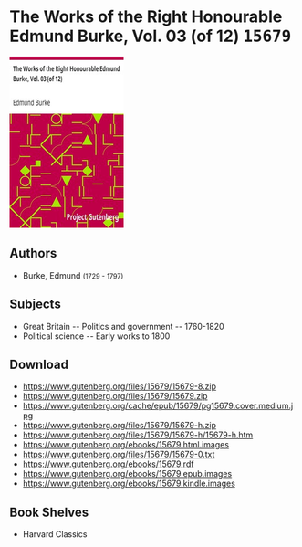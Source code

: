 # The Works of the Right Honourable Edmund Burke, Vol. 03 (of 12) <kbd>15679</kbd>

![](./cover.medium.jpg "")

## Authors


 - Burke, Edmund <small>(1729 - 1797)</small>

## Subjects


 - Great Britain -- Politics and government -- 1760-1820
 - Political science -- Early works to 1800

## Download


 - https://www.gutenberg.org/files/15679/15679-8.zip
 - https://www.gutenberg.org/files/15679/15679.zip
 - https://www.gutenberg.org/cache/epub/15679/pg15679.cover.medium.jpg
 - https://www.gutenberg.org/files/15679/15679-h.zip
 - https://www.gutenberg.org/files/15679/15679-h/15679-h.htm
 - https://www.gutenberg.org/ebooks/15679.html.images
 - https://www.gutenberg.org/files/15679/15679-0.txt
 - https://www.gutenberg.org/ebooks/15679.rdf
 - https://www.gutenberg.org/ebooks/15679.epub.images
 - https://www.gutenberg.org/ebooks/15679.kindle.images

## Book Shelves


 - Harvard Classics
